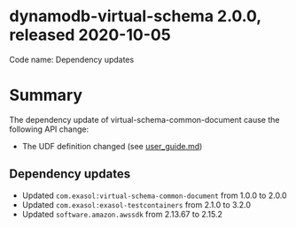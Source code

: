 # dynamodb-virtual-schema 2.0.0, released 2020-10-05
 
Code name: Dependency updates

# Summary

The dependency update of virtual-schema-common-document cause the following API change:

* The UDF definition changed (see [user_guide.md](../user-guide/user_guide.md))

## Dependency updates

* Updated `com.exasol:virtual-schema-common-document` from 1.0.0 to 2.0.0 
* Updated `com.exasol:exasol-testcontainers` from 2.1.0 to 3.2.0
* Updated `software.amazon.awssdk` from 2.13.67 to 2.15.2

